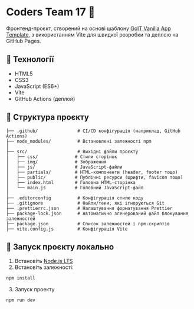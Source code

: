 # Coders Team 17 🚀

Фронтенд-проєкт, створений на основі шаблону [GoIT Vanilla App Template](https://github.com/goitacademy/vanilla-app-template), з використанням Vite для швидкої розробки та деплою на GitHub Pages.

## 🔧 Технології

- HTML5
- CSS3
- JavaScript (ES6+)
- Vite
- GitHub Actions (деплой)

## 📁 Структура проєкту
```
├── .github/               # CI/CD конфігурація (наприклад, GitHub Actions)
├── node_modules/          # Встановлені залежності npm
│
├── src/                   # Вихідні файли проєкту
│   ├── css/              # Стили сторінок
│   ├── img/              # Зображення
│   ├── js/               # JavaScript-файли
│   ├── partials/         # HTML-компоненти (header, footer тощо)
│   ├── public/           # Публічні ресурси (шрифти, favicon тощо)
│   ├── index.html        # Головна HTML-сторінка
│   └── main.js           # Головний JavaScript-файл
│
├── .editorconfig          # Конфігурація стилю коду
├── .gitignore             # Файли/теки, які ігноруються Git
├── .prettierrc.json       # Налаштування форматування Prettier
├── package-lock.json      # Автоматично згенерований файл блокування залежностей
├── package.json           # Список залежностей і npm-скриптів
├── vite.config.js         # Конфігурація Vite
```
## 🚀 Запуск проєкту локально

1. Встановіть [Node.js LTS](https://nodejs.org/)
2. Встановіть залежності:
```bash
npm install
```
3. Запуск проекту
```bash
npm run dev
```

